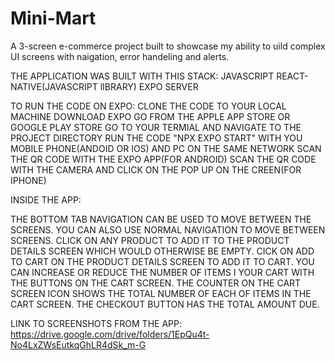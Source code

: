 # Mini-Mart
A 3-screen e-commerce project built to showcase my ability to uild complex UI screens with naigation, error handeling and alerts.

THE APPLICATION WAS BUILT WITH THIS STACK: 
JAVASCRIPT
REACT-NATIVE(JAVASCRIPT lIBRARY)
EXPO SERVER

TO RUN THE CODE ON EXPO:
CLONE THE CODE TO YOUR LOCAL MACHINE 
DOWNLOAD EXPO GO FROM THE APPLE APP STORE OR GOOGLE PLAY STORE
GO TO YOUR TERMIAL AND NAVIGATE TO THE PROJECT DIRECTORY
RUN THE CODE "NPX EXPO START" WITH YOU MOBILE PHONE(ANDOID OR IOS) AND PC ON THE SAME NETWORK
SCAN THE QR CODE WITH THE EXPO APP(FOR ANDROID)
SCAN THE QR CODE WITH THE CAMERA AND CLICK ON THE POP UP ON THE CREEN(FOR IPHONE)

INSIDE THE APP: 

THE BOTTOM TAB NAVIGATION CAN BE USED TO MOVE BETWEEN THE SCREENS.
YOU CAN ALSO USE NORMAL NAVIGATION TO MOVE BETWEEN SCREENS. 
CLICK ON ANY PRODUCT TO ADD IT TO THE PRODUCT DETAILS SCREEN WHICH WOULD OTHERWISE BE EMPTY.
CICK ON ADD TO CART ON THE PRODUCT DETAILS SCREEN TO ADD IT TO CART. 
YOU CAN INCREASE OR REDUCE THE NUMBER OF ITEMS I YOUR CART WITH THE BUTTONS ON THE CART SCREEN.
THE COUNTER ON THE CART SCREEN ICON SHOWS THE TOTAL NUMBER OF EACH OF ITEMS IN THE CART SCREEN. 
THE CHECKOUT BUTTON HAS THE TOTAL AMOUNT DUE. 

LINK TO SCREENSHOTS FROM THE APP: https://drive.google.com/drive/folders/1EpQu4t-No4LxZWsEutkqGhLR4dSk_m-G






